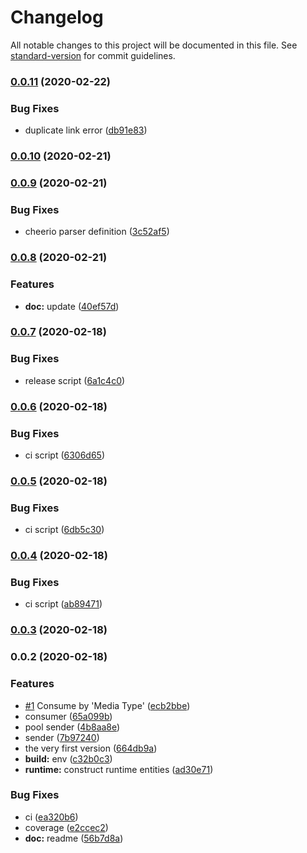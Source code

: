 # Changelog

All notable changes to this project will be documented in this file. See [standard-version](https://github.com/conventional-changelog/standard-version) for commit guidelines.

### [0.0.11](https://github.com/VirtualOctopus/VirtualOctopusJS/compare/v0.0.10...v0.0.11) (2020-02-22)


### Bug Fixes

* duplicate link error ([db91e83](https://github.com/VirtualOctopus/VirtualOctopusJS/commit/db91e838a161509b0157a63b59f6b7dfc4449b7a))

### [0.0.10](https://github.com/VirtualOctopus/VirtualOctopusJS/compare/v0.0.9...v0.0.10) (2020-02-21)

### [0.0.9](https://github.com/VirtualOctopus/VirtualOctopusJS/compare/v0.0.8...v0.0.9) (2020-02-21)


### Bug Fixes

* cheerio parser definition ([3c52af5](https://github.com/VirtualOctopus/VirtualOctopusJS/commit/3c52af53f965df27ce6ece5b56329267e10a522c))

### [0.0.8](https://github.com/VirtualOctopus/VirtualOctopusJS/compare/v0.0.7...v0.0.8) (2020-02-21)


### Features

* **doc:** update ([40ef57d](https://github.com/VirtualOctopus/VirtualOctopusJS/commit/40ef57dd1cfb35766dad5243748f83f5b258d009))

### [0.0.7](https://github.com/VirtualOctopus/VirtualOctopusJS/compare/v0.0.6...v0.0.7) (2020-02-18)


### Bug Fixes

* release script ([6a1c4c0](https://github.com/VirtualOctopus/VirtualOctopusJS/commit/6a1c4c04639a53d209426957f303b01ecc4a9615))

### [0.0.6](https://github.com/VirtualOctopus/VirtualOctopusJS/compare/v0.0.5...v0.0.6) (2020-02-18)


### Bug Fixes

* ci script ([6306d65](https://github.com/VirtualOctopus/VirtualOctopusJS/commit/6306d659f61b9294d43156bfcd38f6f360858548))

### [0.0.5](https://github.com/VirtualOctopus/VirtualOctopusJS/compare/v0.0.4...v0.0.5) (2020-02-18)


### Bug Fixes

* ci script ([6db5c30](https://github.com/VirtualOctopus/VirtualOctopusJS/commit/6db5c30af509c4328d7729b28eed44ff51138f9e))

### [0.0.4](https://github.com/VirtualOctopus/VirtualOctopusJS/compare/v0.0.3...v0.0.4) (2020-02-18)


### Bug Fixes

* ci script ([ab89471](https://github.com/VirtualOctopus/VirtualOctopusJS/commit/ab894718434e173c0f76dee0be7ac28ca96b418f))

### [0.0.3](https://github.com/VirtualOctopus/VirtualOctopusJS/compare/v0.0.2...v0.0.3) (2020-02-18)

### 0.0.2 (2020-02-18)


### Features

* [#1](https://github.com/VirtualOctopus/VirtualOctopusJS/issues/1) Consume by 'Media Type' ([ecb2bbe](https://github.com/VirtualOctopus/VirtualOctopusJS/commit/ecb2bbe7e62205617b41e5babe950c64173ff84c))
* consumer ([65a099b](https://github.com/VirtualOctopus/VirtualOctopusJS/commit/65a099bf6d6ff12cf843e439ef9bc45c336d5ef3))
* pool sender ([4b8aa8e](https://github.com/VirtualOctopus/VirtualOctopusJS/commit/4b8aa8ec18f2a69623fc47340d9b760afa349e03))
* sender ([7b97240](https://github.com/VirtualOctopus/VirtualOctopusJS/commit/7b97240c769ca8b0b9d3ffbaba7d078eef984575))
* the very first version ([664db9a](https://github.com/VirtualOctopus/VirtualOctopusJS/commit/664db9a7a6899f050b2d695812d94a26f4786f74))
* **build:** env ([c32b0c3](https://github.com/VirtualOctopus/VirtualOctopusJS/commit/c32b0c38a56ecb7b5228e7ca2127cf8638b49cda))
* **runtime:** construct runtime entities ([ad30e71](https://github.com/VirtualOctopus/VirtualOctopusJS/commit/ad30e71e31de5c2579f40d8c095fc7d325832d2e))


### Bug Fixes

* ci ([ea320b6](https://github.com/VirtualOctopus/VirtualOctopusJS/commit/ea320b61f0eb0f6bb298bbd77961b2cdb824a4e0))
* coverage ([e2ccec2](https://github.com/VirtualOctopus/VirtualOctopusJS/commit/e2ccec280e437a170c3ef382fac3db77f78cebcc))
* **doc:** readme ([56b7d8a](https://github.com/VirtualOctopus/VirtualOctopusJS/commit/56b7d8a060cd7ea4e19dc7c887ed0690dcca502b))
